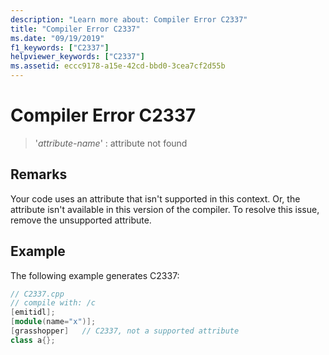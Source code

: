 ```yaml
---
description: "Learn more about: Compiler Error C2337"
title: "Compiler Error C2337"
ms.date: "09/19/2019"
f1_keywords: ["C2337"]
helpviewer_keywords: ["C2337"]
ms.assetid: eccc9178-a15e-42cd-bbd0-3cea7cf2d55b
---
```

# Compiler Error C2337

> '*attribute-name*' : attribute not found

## Remarks

Your code uses an attribute that isn't supported in this context. Or, the attribute isn't available in this version of the compiler. To resolve this issue, remove the unsupported attribute.

## Example

The following example generates C2337:

```cpp
// C2337.cpp
// compile with: /c
[emitidl];
[module(name="x")];
[grasshopper]   // C2337, not a supported attribute
class a{};
```
